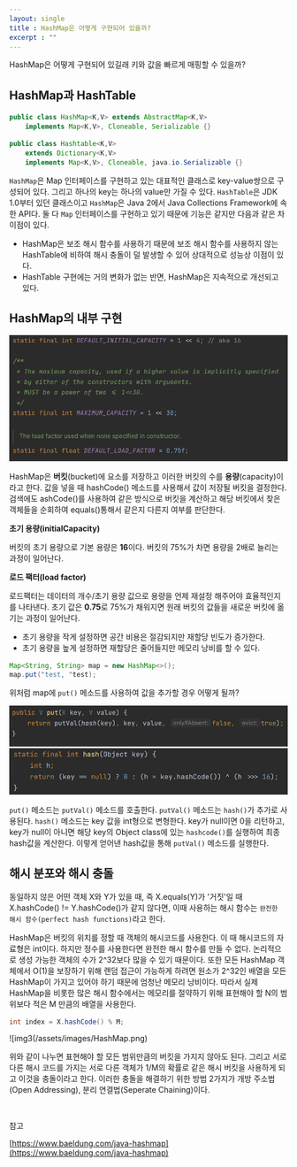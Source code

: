 ```yaml
---
layout: single
title : HashMap은 어떻게 구현되어 있을까?
excerpt : ""
---
```


HashMap은 어떻게 구현되어 있길래 키와 값을 빠르게 매핑할 수 있을까?

## HashMap과 HashTable

```java
public class HashMap<K,V> extends AbstractMap<K,V>
    implements Map<K,V>, Cloneable, Serializable {}
```

```java
public class Hashtable<K,V>
    extends Dictionary<K,V>
    implements Map<K,V>, Cloneable, java.io.Serializable {}
```

`HashMap`은 Map 인터페이스를 구현하고 있는 대표적인 클래스로 key-value쌍으로 구성되어 있다. 그리고 하나의 key는 하나의 value만 가질 수 있다. `HashTable`은 JDK 1.0부터 있던 클래스이고 `HashMap`은 Java 2에서 Java Collections Framework에 속한 API다. 둘 다 `Map` 인터페이스를 구현하고 있기 때문에 기능은 같지만 다음과 같은 차이점이 있다.

- HashMap은 보조 해시 함수를 사용하기 때문에 보조 해시 함수를 사용하지 않는 HashTable에 비하여 해시 충돌이 덜 발생할 수 있어 상대적으로 성능상 이점이 있다.
- HashTable 구현에는 거의 변화가 없는 반면, HashMap은 지속적으로 개선되고 있다.

## HashMap의 내부 구현

![img](/assets/images/HashMap1.png)

HashMap은 **버킷**(bucket)에 요소를 저장하고 이러한 버킷의 수를 **용량**(capacity)이라고 한다. 값을 넣을 때 hashCode() 메소드를 사용해서 값이 저장될 버킷을 결정한다. 검색에도 ashCode()를 사용하여 같은 방식으로 버킷을 계산하고 해당 버킷에서 찾은 객체들을 순회하여 equals()통해서 같은지 다른지 여부를 판단한다.

**초기 용량(initialCapacity)**

버킷의 초기 용량으로 기본 용량은 **16**이다. 버킷의 75%가 차면 용량을 2배로 늘리는 과정이 일어난다. 

**로드 팩터(load factor)**

로드팩터는 데이터의 개수/초기 용량 값으로 용량을 언제 재설정 해주어야 효율적인지를 나타낸다. 초기 값은 **0.75**로 75%가 채워지면 원래 버킷의 값들을 새로운 버킷에 옮기는 과정이 일어난다.

- 초기 용량을 작게 설정하면 공간 비용은 절감되지만 재할당 빈도가 증가한다.
- 초기 용량을 높게 설정하면 재할당은 줄어들지만 메모리 낭비를 할 수 있다.

```java
Map<String, String> map = new HashMap<>();
map.put("test, "test);
```

위처럼 map에 `put()` 메소드를 사용하여 값을 추가할 경우 어떻게 될까?

![img2](/assets/images/HashMap4.png)
![img3](/assets/images/HashMap3.png)

`put()` 메소드는 `putVal()` 메소드를 호출한다. `putVal()` 메소드는 `hash()`가 추가로 사용된다. `hash()` 메소드는 key 값을 int형으로 변형한다. key가 null이면 0을 리턴하고, key가 null이 아니면 해당 key의 Object class에 있는 `hashcode()`를 실행하여 최종 hash값을 계산한다. 이렇게 얻어낸 hash값을 통해 `putVal()` 메소드를 실행한다.



## 해시 분포와 해시 충돌

동일하지 않은 어떤 객체 X와 Y가 있을 때, 즉 X.equals(Y)가 '거짓'일 때 X.hashCode() != Y.hashCode()가 같지 않다면, 이때 사용하는 해시 함수는 `완전한 해시 함수(perfect hash functions)`라고 한다.

HashMap은 버킷의 위치를 정할 때 객체의 해시코드를 사용한다. 이 때 해시코드의 자료형은 int이다. 하지만 정수를 사용한다면 완전한 해시 함수를 만들 수 없다. 논리적으로 생성 가능한 객체의 수가 2^32보다 많을 수 있기 때문이다. 또한 모든 HashMap 객체에서 O(1)을 보장하기 위해 랜덤 접근이 가능하게 하려면 원소가 2^32인 배열을 모든 HashMap이 가지고 있어야 하기 때문에 엄청난 메모리 낭비이다. 따라서 실제 HashMap을 비롯한 많은 해시 함수에서는 메모리를 절약하기 위해 표현해야 할 N의 범위보다 적은 M 만큼의 배열을 사용한다.

```java
int index = X.hashCode() % M; 
```

![img3(/assets/images/HashMap.png)

위와 같이 나누면 표현해야 할 모든 범위만큼의 버킷을 가지지 않아도 된다. 그리고 서로 다른 해시 코드를 가지는 서로 다른 객체가 1/M의 확률로 같은 해시 버킷을 사용하게 되고 이것을 충돌이라고 한다. 이러한 충돌을 해결하기 위한 방법 2가지가 개방 주소법(Open Addressing), 분리 연결법(Seperate Chaining)이다.





<br>

참고

[https://www.baeldung.com/java-hashmap](https://www.baeldung.com/java-hashmap)
